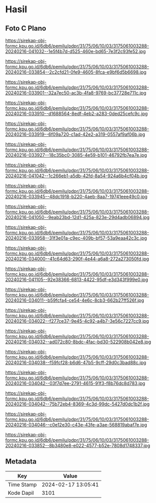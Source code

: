 # Hasil

## Foto C Plano

https://sirekap-obj-formc.kpu.go.id/6db6/pemilu/pdpr/31/75/06/10/03/3175061003288-20240216-041032--1e5f4b7d-d525-460e-bd65-7e3f2c93fe52.jpg

https://sirekap-obj-formc.kpu.go.id/6db6/pemilu/pdpr/31/75/06/10/03/3175061003288-20240216-033854--2c2cfd21-0fe9-4605-8fca-e9bf6d5b6698.jpg

https://sirekap-obj-formc.kpu.go.id/6db6/pemilu/pdpr/31/75/06/10/03/3175061003288-20240216-033901--32a7ec50-ac3b-4fa8-9769-bc37728e711c.jpg

https://sirekap-obj-formc.kpu.go.id/6db6/pemilu/pdpr/31/75/06/10/03/3175061003288-20240216-033910--d1688564-8edf-4eb2-a283-0ded25cefc9c.jpg

https://sirekap-obj-formc.kpu.go.id/6db6/pemilu/pdpr/31/75/06/10/03/3175061003288-20240216-033919--6f09a720-c1ad-42e2-a319-0557af9af06b.jpg

https://sirekap-obj-formc.kpu.go.id/6db6/pemilu/pdpr/31/75/06/10/03/3175061003288-20240216-033927--18c35bc0-3085-4e59-b101-46792fb7ea7e.jpg

https://sirekap-obj-formc.kpu.go.id/6db6/pemilu/pdpr/31/75/06/10/03/3175061003288-20240216-041042--1c266eb1-a5db-42fd-8a54-924a6b4cf04b.jpg

https://sirekap-obj-formc.kpu.go.id/6db6/pemilu/pdpr/31/75/06/10/03/3175061003288-20240216-033945--48dc1918-b220-4aeb-8aa7-19741eee49c0.jpg

https://sirekap-obj-formc.kpu.go.id/6db6/pemilu/pdpr/31/75/06/10/03/3175061003288-20240216-041050--9eab23bd-12d1-425a-823e-29d4adb06894.jpg

https://sirekap-obj-formc.kpu.go.id/6db6/pemilu/pdpr/31/75/06/10/03/3175061003288-20240216-033958--31f3e01a-c9ec-409b-bf57-53a9eaa42c3c.jpg

https://sirekap-obj-formc.kpu.go.id/6db6/pemilu/pdpr/31/75/06/10/03/3175061003288-20240216-034000--41c64d63-290f-4e44-a6a8-272a273050fd.jpg

https://sirekap-obj-formc.kpu.go.id/6db6/pemilu/pdpr/31/75/06/10/03/3175061003288-20240216-041105--92e38366-6813-4422-95df-e3d343f999e0.jpg

https://sirekap-obj-formc.kpu.go.id/6db6/pemilu/pdpr/31/75/06/10/03/3175061003288-20240216-034011--b59fcfa4-ce54-4e6c-8cb3-662b27ff526f.jpg

https://sirekap-obj-formc.kpu.go.id/6db6/pemilu/pdpr/31/75/06/10/03/3175061003288-20240216-034022--f277ce37-9e45-4c92-a4b7-3e56c7227cc9.jpg

https://sirekap-obj-formc.kpu.go.id/6db6/pemilu/pdpr/31/75/06/10/03/3175061003288-20240216-034032--ad072c80-8bdc-4fac-bd30-522908b042e8.jpg

https://sirekap-obj-formc.kpu.go.id/6db6/pemilu/pdpr/31/75/06/10/03/3175061003288-20240216-034038--f59fcf28-b6d6-47b5-9cff-29d0c3bad88c.jpg

https://sirekap-obj-formc.kpu.go.id/6db6/pemilu/pdpr/31/75/06/10/03/3175061003288-20240216-034042--03f7d7ee-2791-4615-91f3-f8b76dc8d783.jpg

https://sirekap-obj-formc.kpu.go.id/6db6/pemilu/pdpr/31/75/06/10/03/3175061003288-20240216-034042--75b72eb4-8369-4c3d-99dc-5427d0dc1b2f.jpg

https://sirekap-obj-formc.kpu.go.id/6db6/pemilu/pdpr/31/75/06/10/03/3175061003288-20240216-034046--c0e12e30-c43e-43fe-a3ae-568819abaf7e.jpg

https://sirekap-obj-formc.kpu.go.id/6db6/pemilu/pdpr/31/75/06/10/03/3175061003288-20240216-033852--8b3480e8-e022-4577-b52e-7808d1748337.jpg


## Metadata

| Key        | Value               |
| ---------- | ------------------- |
| Time Stamp | 2024-02-17 13:05:41 |
| Kode Dapil | 3101                |



